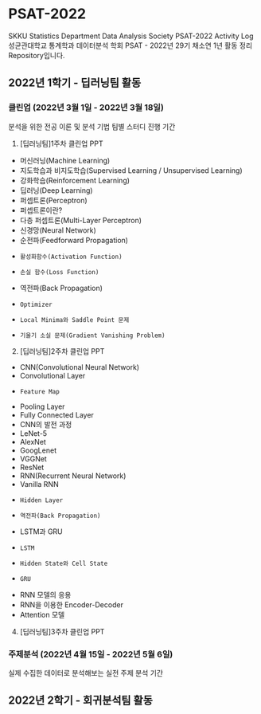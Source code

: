 # PSAT-2022
SKKU Statistics Department Data Analysis Society PSAT-2022 Activity Log
성균관대학교 통계학과 데이터분석 학회 PSAT - 2022년 29기 채소연 1년 활동 정리 Repository입니다.

## 2022년 1학기 - 딥러닝팀 활동
### 클린업 (2022년 3월 1일 - 2022년 3월 18일)
분석을 위한 전공 이론 및 분석 기법 팀별 스터디 진행 기간
1. [딥러닝팀]1주차 클린업 PPT
+ 머신러닝(Machine Learning)
+   지도학습과 비지도학습(Supervised Learning / Unsupervised Learning)
+   강화학습(Reinforcement Learning)
+   딥러닝(Deep Learning)
+ 퍼셉트론(Perceptron)
+   퍼셉트론이란?
+   다층 퍼셉트론(Multi-Layer Perceptron)
+ 신경망(Neural Network)
+   순전파(Feedforward Propagation)
+     활성화함수(Activation Function)
+     손실 함수(Loss Function)
+   역전파(Back Propagation)
+     Optimizer
+     Local Minima와 Saddle Point 문제
+     기울기 소실 문제(Gradient Vanishing Problem)
2. [딥러닝팀]2주차 클린업 PPT
+ CNN(Convolutional Neural Network)
+   Convolutional Layer
+     Feature Map
+   Pooling Layer
+   Fully Connected Layer
+ CNN의 발전 과정
+   LeNet-5
+   AlexNet
+   GoogLenet
+   VGGNet
+   ResNet
+ RNN(Recurrent Neural Network)
+   Vanilla RNN
+     Hidden Layer
+     역전파(Back Propagation)
+   LSTM과 GRU
+     LSTM
+     Hidden State와 Cell State
+     GRU
+ RNN 모델의 응용
+   RNN을 이용한 Encoder-Decoder
+   Attention 모델
4. [딥러닝팀]3주차 클린업 PPT

### 주제분석 (2022년 4월 15일 - 2022년 5월 6일)
실제 수집한 데이터로 분석해보는 실전 주제 분석 기간

## 2022년 2학기 - 회귀분석팀 활동
